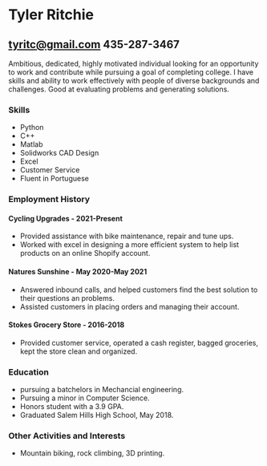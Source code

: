 # Tyler Ritchie
## tyritc@gmail.com 435-287-3467

Ambitious, dedicated, highly motivated individual looking for an opportunity to work and contribute while pursuing a goal of completing college. I have skills and ability to work effectively with people of diverse backgrounds and challenges. Good at evaluating problems and generating solutions.

### Skills
    
- Python
- C++
- Matlab
- Solidworks CAD Design
- Excel
- Customer Service
- Fluent in Portuguese

### Employment History
#### Cycling Upgrades - 2021-Present

- Provided assistance with bike maintenance, repair and tune ups.
- Worked with excel in designing a more efficient system to help list products on an online Shopify account.

#### Natures Sunshine - May 2020-May 2021

- Answered inbound calls, and helped customers find the best solution to their questions an problems.
- Assisted customers in placing orders and managing their account.

#### Stokes Grocery Store - 2016-2018

- Provided customer service, operated a cash register, bagged groceries, kept the store clean and organized.

### Education

- pursuing a batchelors in Mechancial engineering.
- Pursuing a minor in Computer Science.
- Honors student with a 3.9 GPA.
- Graduated Salem Hills High School, May 2018.

### Other Activities and Interests

- Mountain biking, rock climbing, 3D printing.
